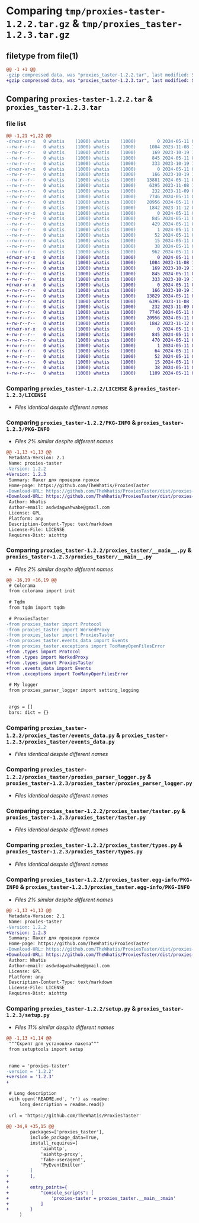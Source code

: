 # Comparing `tmp/proxies-taster-1.2.2.tar.gz` & `tmp/proxies_taster-1.2.3.tar.gz`

## filetype from file(1)

```diff
@@ -1 +1 @@
-gzip compressed data, was "proxies_taster-1.2.2.tar", last modified: Sat May 11 05:18:04 2024, max compression
+gzip compressed data, was "proxies_taster-1.2.3.tar", last modified: Sat May 11 05:43:49 2024, max compression
```

## Comparing `proxies-taster-1.2.2.tar` & `proxies_taster-1.2.3.tar`

### file list

```diff
@@ -1,21 +1,22 @@
-drwxr-xr-x   0 whatis    (1000) whatis    (1000)        0 2024-05-11 05:18:04.011603 proxies_taster-1.2.2/
--rw-r--r--   0 whatis    (1000) whatis    (1000)     1084 2023-11-08 12:32:08.000000 proxies_taster-1.2.2/LICENSE
--rw-r--r--   0 whatis    (1000) whatis    (1000)      169 2023-10-19 12:55:04.000000 proxies_taster-1.2.2/MANIFEST.in
--rw-r--r--   0 whatis    (1000) whatis    (1000)      845 2024-05-11 05:18:04.011603 proxies_taster-1.2.2/PKG-INFO
--rw-r--r--   0 whatis    (1000) whatis    (1000)      333 2023-10-19 12:55:04.000000 proxies_taster-1.2.2/README.md
-drwxr-xr-x   0 whatis    (1000) whatis    (1000)        0 2024-05-11 05:18:04.011603 proxies_taster-1.2.2/proxies_taster/
--rw-r--r--   0 whatis    (1000) whatis    (1000)      166 2023-10-19 12:55:04.000000 proxies_taster-1.2.2/proxies_taster/__init__.py
--rw-r--r--   0 whatis    (1000) whatis    (1000)    13881 2024-05-11 04:45:38.000000 proxies_taster-1.2.2/proxies_taster/__main__.py
--rw-r--r--   0 whatis    (1000) whatis    (1000)     6395 2023-11-08 16:30:56.000000 proxies_taster-1.2.2/proxies_taster/events_data.py
--rw-r--r--   0 whatis    (1000) whatis    (1000)      232 2023-11-09 07:31:54.000000 proxies_taster-1.2.2/proxies_taster/exceptions.py
--rw-r--r--   0 whatis    (1000) whatis    (1000)     7746 2024-05-11 04:24:35.000000 proxies_taster-1.2.2/proxies_taster/proxies_parser_logger.py
--rw-r--r--   0 whatis    (1000) whatis    (1000)    20956 2024-05-11 04:50:03.000000 proxies_taster-1.2.2/proxies_taster/taster.py
--rw-r--r--   0 whatis    (1000) whatis    (1000)     1842 2023-11-12 06:26:57.000000 proxies_taster-1.2.2/proxies_taster/types.py
-drwxr-xr-x   0 whatis    (1000) whatis    (1000)        0 2024-05-11 05:18:04.011603 proxies_taster-1.2.2/proxies_taster.egg-info/
--rw-r--r--   0 whatis    (1000) whatis    (1000)      845 2024-05-11 05:18:03.000000 proxies_taster-1.2.2/proxies_taster.egg-info/PKG-INFO
--rw-r--r--   0 whatis    (1000) whatis    (1000)      429 2024-05-11 05:18:03.000000 proxies_taster-1.2.2/proxies_taster.egg-info/SOURCES.txt
--rw-r--r--   0 whatis    (1000) whatis    (1000)        1 2024-05-11 05:18:03.000000 proxies_taster-1.2.2/proxies_taster.egg-info/dependency_links.txt
--rw-r--r--   0 whatis    (1000) whatis    (1000)       52 2024-05-11 05:18:03.000000 proxies_taster-1.2.2/proxies_taster.egg-info/requires.txt
--rw-r--r--   0 whatis    (1000) whatis    (1000)       15 2024-05-11 05:18:03.000000 proxies_taster-1.2.2/proxies_taster.egg-info/top_level.txt
--rw-r--r--   0 whatis    (1000) whatis    (1000)       38 2024-05-11 05:18:04.011603 proxies_taster-1.2.2/setup.cfg
--rw-r--r--   0 whatis    (1000) whatis    (1000)      962 2024-05-11 04:51:51.000000 proxies_taster-1.2.2/setup.py
+drwxr-xr-x   0 whatis    (1000) whatis    (1000)        0 2024-05-11 05:43:49.501611 proxies_taster-1.2.3/
+-rw-r--r--   0 whatis    (1000) whatis    (1000)     1084 2023-11-08 12:32:08.000000 proxies_taster-1.2.3/LICENSE
+-rw-r--r--   0 whatis    (1000) whatis    (1000)      169 2023-10-19 12:55:04.000000 proxies_taster-1.2.3/MANIFEST.in
+-rw-r--r--   0 whatis    (1000) whatis    (1000)      845 2024-05-11 05:43:49.501611 proxies_taster-1.2.3/PKG-INFO
+-rw-r--r--   0 whatis    (1000) whatis    (1000)      333 2023-10-19 12:55:04.000000 proxies_taster-1.2.3/README.md
+drwxr-xr-x   0 whatis    (1000) whatis    (1000)        0 2024-05-11 05:43:49.501611 proxies_taster-1.2.3/proxies_taster/
+-rw-r--r--   0 whatis    (1000) whatis    (1000)      166 2023-10-19 12:55:04.000000 proxies_taster-1.2.3/proxies_taster/__init__.py
+-rw-r--r--   0 whatis    (1000) whatis    (1000)    13829 2024-05-11 05:28:30.000000 proxies_taster-1.2.3/proxies_taster/__main__.py
+-rw-r--r--   0 whatis    (1000) whatis    (1000)     6395 2023-11-08 16:30:56.000000 proxies_taster-1.2.3/proxies_taster/events_data.py
+-rw-r--r--   0 whatis    (1000) whatis    (1000)      232 2023-11-09 07:31:54.000000 proxies_taster-1.2.3/proxies_taster/exceptions.py
+-rw-r--r--   0 whatis    (1000) whatis    (1000)     7746 2024-05-11 04:24:35.000000 proxies_taster-1.2.3/proxies_taster/proxies_parser_logger.py
+-rw-r--r--   0 whatis    (1000) whatis    (1000)    20956 2024-05-11 04:50:03.000000 proxies_taster-1.2.3/proxies_taster/taster.py
+-rw-r--r--   0 whatis    (1000) whatis    (1000)     1842 2023-11-12 06:26:57.000000 proxies_taster-1.2.3/proxies_taster/types.py
+drwxr-xr-x   0 whatis    (1000) whatis    (1000)        0 2024-05-11 05:43:49.501611 proxies_taster-1.2.3/proxies_taster.egg-info/
+-rw-r--r--   0 whatis    (1000) whatis    (1000)      845 2024-05-11 05:43:49.000000 proxies_taster-1.2.3/proxies_taster.egg-info/PKG-INFO
+-rw-r--r--   0 whatis    (1000) whatis    (1000)      470 2024-05-11 05:43:49.000000 proxies_taster-1.2.3/proxies_taster.egg-info/SOURCES.txt
+-rw-r--r--   0 whatis    (1000) whatis    (1000)        1 2024-05-11 05:43:49.000000 proxies_taster-1.2.3/proxies_taster.egg-info/dependency_links.txt
+-rw-r--r--   0 whatis    (1000) whatis    (1000)       64 2024-05-11 05:43:49.000000 proxies_taster-1.2.3/proxies_taster.egg-info/entry_points.txt
+-rw-r--r--   0 whatis    (1000) whatis    (1000)       52 2024-05-11 05:43:49.000000 proxies_taster-1.2.3/proxies_taster.egg-info/requires.txt
+-rw-r--r--   0 whatis    (1000) whatis    (1000)       15 2024-05-11 05:43:49.000000 proxies_taster-1.2.3/proxies_taster.egg-info/top_level.txt
+-rw-r--r--   0 whatis    (1000) whatis    (1000)       38 2024-05-11 05:43:49.501611 proxies_taster-1.2.3/setup.cfg
+-rw-r--r--   0 whatis    (1000) whatis    (1000)     1109 2024-05-11 05:43:24.000000 proxies_taster-1.2.3/setup.py
```

### Comparing `proxies_taster-1.2.2/LICENSE` & `proxies_taster-1.2.3/LICENSE`

 * *Files identical despite different names*

### Comparing `proxies_taster-1.2.2/PKG-INFO` & `proxies_taster-1.2.3/PKG-INFO`

 * *Files 2% similar despite different names*

```diff
@@ -1,13 +1,13 @@
 Metadata-Version: 2.1
 Name: proxies-taster
-Version: 1.2.2
+Version: 1.2.3
 Summary: Пакет для проверки прокси
 Home-page: https://github.com/TheWhatis/ProxiesTaster
-Download-URL: https://github.com/TheWhatis/ProxiesTaster/dist/proxies-taster-1.2.2.zip
+Download-URL: https://github.com/TheWhatis/ProxiesTaster/dist/proxies-taster-1.2.3.zip
 Author: Whatis
 Author-email: asdwdagwahwabe@gmail.com
 License: GPL
 Platform: any
 Description-Content-Type: text/markdown
 License-File: LICENSE
 Requires-Dist: aiohttp
```

### Comparing `proxies_taster-1.2.2/proxies_taster/__main__.py` & `proxies_taster-1.2.3/proxies_taster/__main__.py`

 * *Files 2% similar despite different names*

```diff
@@ -16,19 +16,19 @@
 # Colorama
 from colorama import init
 
 # Tqdm
 from tqdm import tqdm
 
 # ProxiesTaster
-from proxies_taster import Protocol
-from proxies_taster import WorkedProxy
-from proxies_taster import ProxiesTaster
-from proxies_taster.events_data import Events
-from proxies_taster.exceptions import TooManyOpenFilesError
+from .types import Protocol
+from .types import WorkedProxy
+from .types import ProxiesTaster
+from .events_data import Events
+from .exceptions import TooManyOpenFilesError
 
 # My logger
 from proxies_parser_logger import setting_logging
 
 
 args = []
 bars: dict = {}
```

### Comparing `proxies_taster-1.2.2/proxies_taster/events_data.py` & `proxies_taster-1.2.3/proxies_taster/events_data.py`

 * *Files identical despite different names*

### Comparing `proxies_taster-1.2.2/proxies_taster/proxies_parser_logger.py` & `proxies_taster-1.2.3/proxies_taster/proxies_parser_logger.py`

 * *Files identical despite different names*

### Comparing `proxies_taster-1.2.2/proxies_taster/taster.py` & `proxies_taster-1.2.3/proxies_taster/taster.py`

 * *Files identical despite different names*

### Comparing `proxies_taster-1.2.2/proxies_taster/types.py` & `proxies_taster-1.2.3/proxies_taster/types.py`

 * *Files identical despite different names*

### Comparing `proxies_taster-1.2.2/proxies_taster.egg-info/PKG-INFO` & `proxies_taster-1.2.3/proxies_taster.egg-info/PKG-INFO`

 * *Files 2% similar despite different names*

```diff
@@ -1,13 +1,13 @@
 Metadata-Version: 2.1
 Name: proxies-taster
-Version: 1.2.2
+Version: 1.2.3
 Summary: Пакет для проверки прокси
 Home-page: https://github.com/TheWhatis/ProxiesTaster
-Download-URL: https://github.com/TheWhatis/ProxiesTaster/dist/proxies-taster-1.2.2.zip
+Download-URL: https://github.com/TheWhatis/ProxiesTaster/dist/proxies-taster-1.2.3.zip
 Author: Whatis
 Author-email: asdwdagwahwabe@gmail.com
 License: GPL
 Platform: any
 Description-Content-Type: text/markdown
 License-File: LICENSE
 Requires-Dist: aiohttp
```

### Comparing `proxies_taster-1.2.2/setup.py` & `proxies_taster-1.2.3/setup.py`

 * *Files 11% similar despite different names*

```diff
@@ -1,13 +1,14 @@
 """Скрипт для установлки пакета"""
 from setuptools import setup
 
 
 name = 'proxies-taster'
-version = '1.2.2'
+version = '1.2.3'
+
 
 # Long description
 with open('README.md', 'r') as readme:
     long_description = readme.read()
 
 url = 'https://github.com/TheWhatis/ProxiesTaster'
 
@@ -34,9 +35,15 @@
         packages=['proxies_taster'],
         include_package_data=True,
         install_requires=[
             'aiohttp',
             'aiohttp-proxy',
             'fake-useragent',
             'PyEventEmitter'
-        ]
+        ],
+
+        entry_points={
+            "console_scripts": [
+                'proxies-taster = proxies_taster.__main__:main'
+            ]
+        }
     )
```

